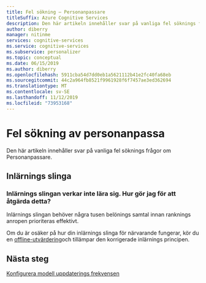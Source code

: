 ```yaml
---
title: Fel sökning – Personanpassare
titleSuffix: Azure Cognitive Services
description: Den här artikeln innehåller svar på vanliga fel söknings frågor om Personanpassare.
author: diberry
manager: nitinme
services: cognitive-services
ms.service: cognitive-services
ms.subservice: personalizer
ms.topic: conceptual
ms.date: 06/15/2019
ms.author: diberry
ms.openlocfilehash: 5911cba54d7dd0eb1a5621112b41e2fc40fa68eb
ms.sourcegitcommit: 44c2a964fb8521f9961928f6f7457ae3ed362694
ms.translationtype: MT
ms.contentlocale: sv-SE
ms.lasthandoff: 11/12/2019
ms.locfileid: "73953168"
---
```

# <a name="personalizer-troubleshooting"></a>Fel sökning av personanpassa

Den här artikeln innehåller svar på vanliga fel söknings frågor om Personanpassare.

## <a name="learning-loop"></a>Inlärnings slinga

### <a name="the-learning-loop-doesnt-seem-to-learn-how-do-i-fix-this"></a>Inlärnings slingan verkar inte lära sig. Hur gör jag för att åtgärda detta?

Inlärnings slingan behöver några tusen belönings samtal innan ranknings anropen prioriteras effektivt. 

Om du är osäker på hur din inlärnings slinga för närvarande fungerar, kör du en [offline-utvärdering](concepts-offline-evaluation.md)och tillämpar den korrigerade inlärnings principen. 

## <a name="next-steps"></a>Nästa steg

[Konfigurera modell uppdaterings frekvensen](how-to-settings.md#model-update-frequency)
